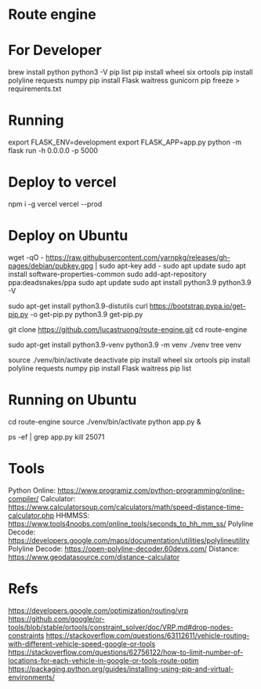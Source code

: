 # Route engine

# For Developer
brew install python
python3 -V
pip list
pip install wheel six ortools
pip install polyline requests numpy
pip install Flask waitress gunicorn
pip freeze > requirements.txt

# Running
export FLASK_ENV=development
export FLASK_APP=app.py
python -m flask run -h 0.0.0.0 -p 5000

# Deploy to vercel
npm i -g vercel
vercel --prod

# Deploy on Ubuntu
wget -qO - https://raw.githubusercontent.com/yarnpkg/releases/gh-pages/debian/pubkey.gpg | sudo apt-key add -
sudo apt update
sudo apt install software-properties-common 
sudo add-apt-repository ppa:deadsnakes/ppa 
sudo apt update
sudo apt install python3.9
python3.9 -V

sudo apt-get install python3.9-distutils
curl https://bootstrap.pypa.io/get-pip.py -o get-pip.py
python3.9 get-pip.py

git clone https://github.com/lucastruong/route-engine.git
cd route-engine

sudo apt-get install python3.9-venv
python3.9 -m venv ./venv
tree venv

source ./venv/bin/activate
deactivate
pip install wheel six ortools
pip install polyline requests numpy
pip install Flask waitress
pip list

# Running on Ubuntu
cd route-engine
source ./venv/bin/activate
python app.py &

ps -ef | grep app.py
kill 25071

# Tools
Python Online: https://www.programiz.com/python-programming/online-compiler/
Calculator: https://www.calculatorsoup.com/calculators/math/speed-distance-time-calculator.php
HHMMSS: https://www.tools4noobs.com/online_tools/seconds_to_hh_mm_ss/
Polyline Decode: https://developers.google.com/maps/documentation/utilities/polylineutility
Polyline Decode: https://open-polyline-decoder.60devs.com/
Distance: https://www.geodatasource.com/distance-calculator

# Refs
https://developers.google.com/optimization/routing/vrp
https://github.com/google/or-tools/blob/stable/ortools/constraint_solver/doc/VRP.md#drop-nodes-constraints
https://stackoverflow.com/questions/63112611/vehicle-routing-with-different-vehicle-speed-google-or-tools
https://stackoverflow.com/questions/62756122/how-to-limit-number-of-locations-for-each-vehicle-in-google-or-tools-route-optim
https://packaging.python.org/guides/installing-using-pip-and-virtual-environments/
